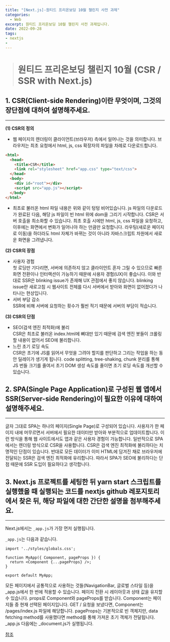 ```yaml
---
title: "[Next.js]-원티드 프리온보딩 10월 챌린지 사전 과제"
categories: 
  - Web
excerpt: 원티드 프리온보딩 10월 챌린지 사전 과제입니다.
date: 2022-09-28
tags:
- nextjs
- 
---
```







> # 원티드 프리온보딩 챌린지 10월 (CSR / SSR with Next.js)


## 1. CSR(Client-side Rendering)이란 무엇이며, 그것의 장단점에 대하여 설명해주세요.
---

**(1) CSR의 정의** <br>
- 웹 페이지의 렌더링이 클라이언트(브라우저) 측에서 일어나는 것을 의미합니다. 브라우저는 최초 요청에서 html, js, css 확장자의 파일을 차례로 다운로드합니다.

```html
<html>
  <head>
    <title>CSR</title>
    <link rel="stylesheet" href="app.css" type="text/css">
  </head>
  <body>
    <div id="root"></div>
    <script src="app.js"></script>
  </body>
</html>
```
- 최초로 불러온 html 파일 내용은 위와 같이 텅텅 비어있습니다. js 파일의 다운로드가 완료된 다음, 해당 js 파일이 빈 html 위에 dom을 그리기 시작합니다.
CSR은 서버 호출을 최소화할 수 있습니다. 최초 호출 시에만 html, js, css 파일을 요청하고, 이후에는 화면에서 변화가 일어나야 하는 만큼만 요청합니다. 라우팅(새로운 페이지로 이동)을 하더라도 html 자체가 바뀌는 것이 아니라 자바스크립트 차원에서 새로운 화면을 그려냅니다.

**(2) CSR의 장점** <br>

- 사용자 경험 <br>
첫 로딩만 기다리면, 서버에 의존하지 않고 클라이언트 혼자 그릴 수 있으므로 빠른 화면 전환이나 인터랙션이 가능하기 때문에 사용자 경험(UX)이 좋습니다. 이와 반대로 SSR은 blinking issue가 존재해 UX 관점에서 좋지 않습니다. blinking issue란 새로고침 시 웹사이트 전체를 다시 서버에서 받아와 화면이 없어졌다가 나타나는 현상입니다.
- 서버 부담 감소 <br>
SSR에 비해 서버에 요청하는 횟수가 훨씬 적기 때문에 서버의 부담이 적습니다.

**(3) CSR의 단점** <br>
- SEO(검색 엔진 최적화)에 불리 <br>
CSR은 최초로 불러온 index.html에 뼈대만 있기 때문에 검색 엔진 봇들이 크롤링 할 내용이 없어서 SEO에 불리합니다.
- 느린 초기 로딩 속도 <br>
CSR은 초기에 JS를 읽어서 무엇을 그려야 할지를 판단하고 그리는 작업을 하는 동안 딜레이가 생기게 됩니다. code splitting, tree-shaking, chunk 분리를 통해 JS 번들 크기를 줄여서 초기 DOM 생성 속도를 줄이면 초기 로딩 속도를 개선할 수 있습니다.

## 2. SPA(Single Page Application)로 구성된 웹 앱에서 SSR(Server-side Rendering)이 필요한 이유에 대하여 설명해주세요.
---

글자 그대로 SPA는 하나의 페이지(Single Page)로 구성되어 있습니다. 사용자가 한 페이지 내에 머무르면서 서버에서 필요한 데이터만 받아와 부분적으로 업데이트합니다. 이런 방식을 통해 웹 사이트에서도 앱과 같은 사용자 경험이 가능합니다.
일반적으로 SPA에서는 렌더링 방식으로 CSR을 사용합니다. CSR은 검색 엔진 최적화에 불리하다는 치명적인 단점이 있습니다. 반대로 모든 데이터가 이미 HTML에 담겨진 채로 브라우저에 전달되는 SSR은 검색 엔진 최적화에 유리합니다. 따라서 SPA가 SEO에 불리하다는 단점 때문에 SSR 도입이 필요하다고 생각합니다.

## 3. Next.js 프로젝트를 세팅한 뒤 yarn start 스크립트를 실행했을 때 실행되는 코드를 nextjs github 레포지토리에서 찾은 뒤, 해당 파일에 대한 간단한 설명을 첨부해주세요.
---

Next.js에서는 `_app.js`가 가장 먼저 실행됩니다.

`_app.js`는 다음과 같습니다.

```react
import '../styles/globals.css';

function MyApp({ Component, pageProps }) {
  return <Component {...pageProps} />;
}

export default MyApp;
```


모든 페이지에서 공통적으로 사용하는 것들(NavigationBar, 글로벌 스타일 등)을 _app.js에서 한 번에 적용할 수 있습니다.
페이지 전환 시 레이아웃과 상태 값을 유지할 수 있습니다.
props로 Component와 pageProps를 받습니다.
Component는 페이지들 중 현재 선택된 페이지입니다. GET / 요청을 보냈다면, Component는 /pages/index.js 파일에 해당합니다.
pageProps는 기본적으로 빈 객체지만, data fetching method를 사용했다면 method를 통해 가져온 초기 객체가 전달됩니다.
_app.js 다음에는 _document.js가 실행됩니다.


[참조](https://velog.io/@bjy100/Next.js-%EC%9B%90%ED%8B%B0%EB%93%9C-%ED%94%84%EB%A6%AC%EC%98%A8%EB%B3%B4%EB%94%A9-10%EC%9B%94-%EC%B1%8C%EB%A6%B0%EC%A7%80-%EC%82%AC%EC%A0%84-%EA%B3%BC%EC%A0%9C)
